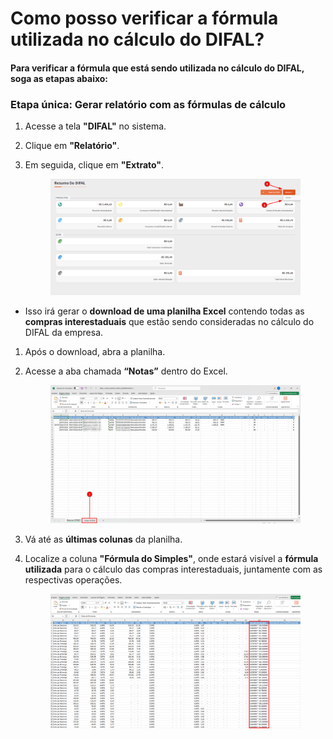 # Como posso verificar a fórmula utilizada no cálculo do DIFAL?

#### Para verificar a fórmula que está sendo utilizada no cálculo do DIFAL, soga as etapas abaixo:

### Etapa única: Gerar relatório com as fórmulas de cálculo

1. Acesse a tela **"DIFAL"** no sistema.
2. Clique em **"Relatório"**.
3.  Em seguida, clique em **"Extrato"**.

    <figure><img src="../.gitbook/assets/image.png" alt=""><figcaption></figcaption></figure>

* Isso irá gerar o **download de uma planilha Excel** contendo todas as **compras interestaduais** que estão sendo consideradas no cálculo do DIFAL da empresa.

1. Após o download, abra a planilha.
2.  Acesse a aba chamada **“Notas”** dentro do Excel.

    <figure><img src="../.gitbook/assets/image (1).png" alt=""><figcaption></figcaption></figure>
3. Vá até as **últimas colunas** da planilha.
4.  Localize a coluna **"Fórmula do Simples"**, onde estará visível a **fórmula utilizada** para o cálculo das compras interestaduais, juntamente com as respectivas operações.

    <figure><img src="../.gitbook/assets/image (2).png" alt=""><figcaption></figcaption></figure>
